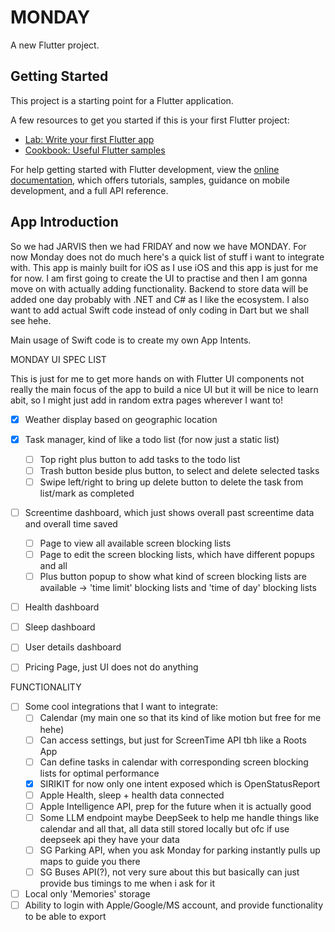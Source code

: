 # MONDAY

A new Flutter project.

## Getting Started

This project is a starting point for a Flutter application.

A few resources to get you started if this is your first Flutter project:

- [Lab: Write your first Flutter app](https://docs.flutter.dev/get-started/codelab)
- [Cookbook: Useful Flutter samples](https://docs.flutter.dev/cookbook)

For help getting started with Flutter development, view the
[online documentation](https://docs.flutter.dev/), which offers tutorials,
samples, guidance on mobile development, and a full API reference.

## App Introduction

So we had JARVIS then we had FRIDAY and now we have MONDAY. For now Monday does
not do much here's a quick list of stuff i want to integrate with. This app is mainly
built for iOS as I use iOS and this app is just for me for now. I am first going to create
the UI to practise and then I am gonna move on with actually adding functionality. Backend
to store data will be added one day probably with .NET and C# as I like the ecosystem. I
also want to add actual Swift code instead of only coding in Dart but we shall see hehe.

Main usage of Swift code is to create my own App Intents.

MONDAY UI SPEC LIST

This is just for me to get more hands on with Flutter UI components not really the main focus
of the app to build a nice UI but it will be nice to learn abit, so I might just add in random
extra pages wherever I want to!

- [x] Weather display based on geographic location

- [x] Task manager, kind of like a todo list (for now just a static list)

  - [ ] Top right plus button to add tasks to the todo list
  - [ ] Trash button beside plus button, to select and delete selected tasks
  - [ ] Swipe left/right to bring up delete button to delete the task from list/mark as completed

- [ ] Screentime dashboard, which just shows overall past screentime data and overall time saved

  - [ ] Page to view all available screen blocking lists
  - [ ] Page to edit the screen blocking lists, which have different popups and all
  - [ ] Plus button popup to show what kind of screen blocking lists are available -> 'time
        limit' blocking lists and 'time of day' blocking lists

- [ ] Health dashboard
- [ ] Sleep dashboard
- [ ] User details dashboard
- [ ] Pricing Page, just UI does not do anything

FUNCTIONALITY

- [ ] Some cool integrations that I want to integrate:
  - [ ] Calendar (my main one so that its kind of like motion but free for me hehe)
  - [ ] Can access settings, but just for ScreenTime API tbh like a Roots App
  - [ ] Can define tasks in calendar with corresponding screen blocking lists for optimal performance
  - [x] SIRIKIT for now only one intent exposed which is OpenStatusReport
  - [ ] Apple Health, sleep + health data connected
  - [ ] Apple Intelligence API, prep for the future when it is actually good
  - [ ] Some LLM endpoint maybe DeepSeek to help me handle things like calendar and all that,
        all data still stored locally but ofc if use deepseek api they have your data
  - [ ] SG Parking API, when you ask Monday for parking instantly pulls up maps to guide you there
  - [ ] SG Buses API(?), not very sure about this but basically can just provide bus timings to me
        when i ask for it
- [ ] Local only 'Memories' storage
- [ ] Ability to login with Apple/Google/MS account, and provide functionality to be able to export
